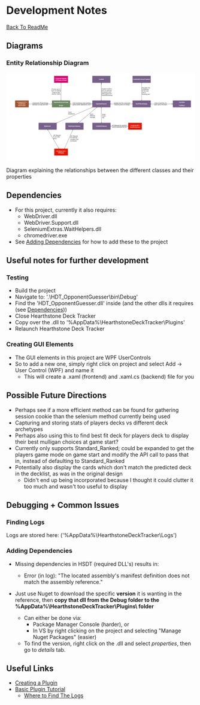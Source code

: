 
# Development Notes

[Back To ReadMe](../README.md)

## Diagrams

### Entity Relationship Diagram

![ERD](Images/EntityRelationshipDiagram.png)

Diagram explaining the relationships between the different classes and their properties

## Dependencies
- For this project, currently it also requires:
  - WebDriver.dll
  - WebDriver.Support.dll
  - SeleniumExtras.WaitHelpers.dll
  - chromedriver.exe
- See [Adding Dependencies](#adding-dependencies) for how to add these to the project

## Useful notes for further development

### Testing

- Build the project
- Navigate to: '.\HDT_OpponentGuesser\bin\Debug\'
- Find the 'HDT_OpponentGuesser.dll' inside (and the other dlls it requires (see [Dependencies](#dependencies))) 
- Close Hearthstone Deck Tracker
- Copy over the .dll to '%AppData%\HearthstoneDeckTracker\Plugins'
- Relaunch Hearthstone Deck Tracker


### Creating GUI Elements

- The GUI elements in this project are WPF UserControls
- So to add a new one, simply right click on project and select Add -> User Control (WPF) and name it
    - This will create a .xaml (frontend) and .xaml.cs (backend) file for you
 
## Possible Future Directions

- Perhaps see if a more efficient method can be found for gathering session cookie than the selenium method currently being used
- Capturing and storing stats of players decks vs different deck archetypes
- Perhaps also using this to find best fit deck for players deck to display their best mulligan choices at game start?
- Currently only supports Standard_Ranked; could be expanded to get the players game mode on game start and modify the API call to pass that in, instead of defaulting to Standard_Ranked
- Potentially also display the cards which don't match the predicted deck in the decklist, as was in the original design
    - Didn't end up being incorporated because I thought it could clutter it too much and wasn't too useful to display


## Debugging + Common Issues

### Finding Logs
Logs are stored here: ('%AppData%\HearthstoneDeckTracker\Logs\')

### Adding Dependencies

- Missing dependencies in HSDT (required DLL's) results in:
  - Error (in log): "The located assembly's manifest definition does not match the assembly reference."

- Just use Nuget to download the specific **version** it is wanting in the reference, then **copy that dll from the Debug folder to the %AppData%\HearthstoneDeckTracker\Plugins\ folder**
  - Can either be done via:
    - Package Manager Console (harder), or 
    - In VS by right clicking on the project and selecting "Manage Nuget Packages" (easier)
  - To find the version, right click on the .dll and select *properties*, then go to *details* tab.


## Useful Links

- [Creating a Plugin](https://github.com/HearthSim/Hearthstone-Deck-Tracker/wiki/Creating-Plugins)
- [Basic Plugin Tutorial](https://github.com/HearthSim/Hearthstone-Deck-Tracker/wiki/Basic-plugin-creation-tutorial)
  - [Where to Find The Logs](https://github.com/HearthSim/Hearthstone-Deck-Tracker/wiki/Creating-Plugins#basics-where-to-start)
